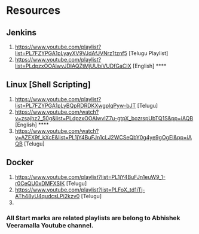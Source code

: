 # Resources
## Jenkins
1. https://www.youtube.com/playlist?list=PL7FZYPGA1pLyayXV9VJdAfJVNrz1tznf5 [Telugu Playlist]  
2. https://www.youtube.com/playlist?list=PLdpzxOOAlwvJDIAQZtMjUUbiVUDfGaCIX [English]    ****

## Linux [Shell Scripting]
1. https://www.youtube.com/playlist?list=PL7FZYPGA1pLyBQpRDRDKXwgplqPyw-bJT [Telugu]                     
2. https://www.youtube.com/watch?v=zsajhz2_50g&list=PLdpzxOOAlwvIZ7u-gtpX_bozrspUbTQ1S&pp=iAQB [English] ****
3. https://www.youtube.com/watch?v=AZEX9f_kXcE&list=PL1jY4BuFJn1cLJ2WCSeQbY0g4ye9gOgEI&pp=iAQB [Telugu]

## Docker 
1. https://www.youtube.com/playlist?list=PL1jY4BuFJn1euW9_1-r0CeQU0xDMFXSIK [Telugu]
2. https://www.youtube.com/playlist?list=PLFoX_td1iTj-ATh48yU4qudcsLPi2kzv0 [Telugu]
3. 





### All Start marks are related playlists are belong to Abhishek Veeramalla Youtube channel.
